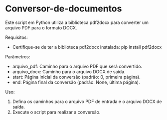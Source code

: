 # Conversor-de-documentos

Este script em Python utiliza a biblioteca pdf2docx para converter um arquivo PDF para o formato DOCX.

Requisitos:
- Certifique-se de ter a biblioteca pdf2docx instalada:
  pip install pdf2docx

Parâmetros:
- arquivo_pdf: Caminho para o arquivo PDF que será convertido.
- arquivo_docx: Caminho para o arquivo DOCX de saída.
- start: Página inicial da conversão (padrão: 0, primeira página).
- end: Página final da conversão (padrão: None, última página).

Uso:
1. Defina os caminhos para o arquivo PDF de entrada e o arquivo DOCX de saída.
2. Execute o script para realizar a conversão.
